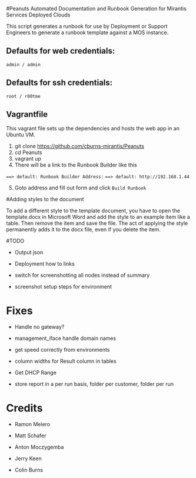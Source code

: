 #Peanuts
Automated Documentation and Runbook Generation for Mirantis Services Deployed Clouds

This script generates a runbook for use by Deployment or Support Engineers to generate a runbook template against a MOS instance.

## Defaults for web credentials:

`admin / admin`

## Defaults for ssh credentials:

`root / r00tme`

## Vagrantfile

This vagrant file sets up the dependencies and hosts the web app in an Ubuntu VM.

1. git clone https://github.com/cburns-mirantis/Peanuts
2. cd Peanuts
3. vagrant up
4. There will be a link to the Runbook Builder like this

`==> default: Runbook Builder Address:`
`==> default: http://192.168.1.44`

5. Goto address and fill out form and click `Build Runbook`

#Adding styles to the document

To add a different style to the template document, you have to open the template.docx in Microsoft Word and add the style to an example item like a table. Then remove the item and save the file. The act of applying the style permanently adds it to the docx file, even if you delete the item.

#TODO

* Output json

* Deployment how to links

* switch for screenshotting all nodes instead of summary

* screenshot setup steps for environment

# Fixes

* Handle no gateway?

* management_iface handle domain names

* get speed correctly from environments

* column widths for Result column in tables

* Get DHCP Range

* store report in a per run basis, folder per customer, folder per run

# Credits
* Ramon Melero

* Matt Schafer

* Anton Moczygemba

* Jerry Keen

* Colin Burns
